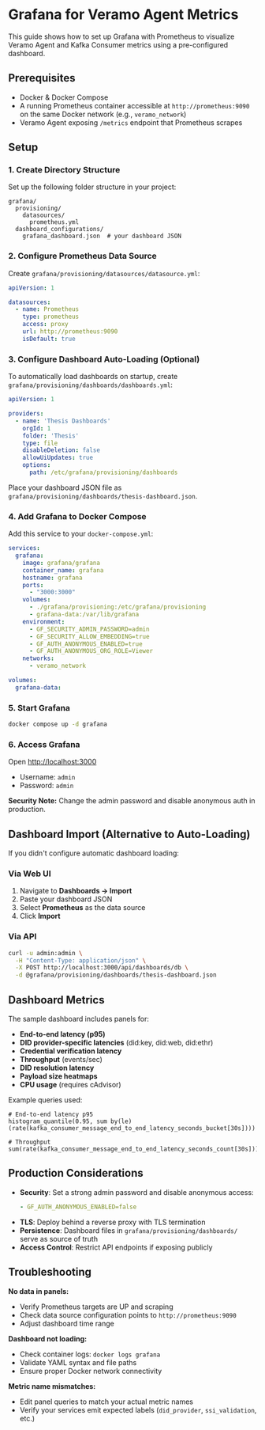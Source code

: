 # Grafana for Veramo Agent Metrics

This guide shows how to set up Grafana with Prometheus to visualize Veramo Agent and Kafka Consumer metrics using a pre-configured dashboard.

## Prerequisites

- Docker & Docker Compose
- A running Prometheus container accessible at `http://prometheus:9090` on the same Docker network (e.g., `veramo_network`)
- Veramo Agent exposing `/metrics` endpoint that Prometheus scrapes

## Setup

### 1. Create Directory Structure

Set up the following folder structure in your project:

```
grafana/
  provisioning/
    datasources/
      prometheus.yml
  dashboard_configurations/
    grafana_dashboard.json  # your dashboard JSON
```

### 2. Configure Prometheus Data Source

Create `grafana/provisioning/datasources/datasource.yml`:

```yaml
apiVersion: 1

datasources:
  - name: Prometheus
    type: prometheus
    access: proxy
    url: http://prometheus:9090
    isDefault: true
```

### 3. Configure Dashboard Auto-Loading (Optional)

To automatically load dashboards on startup, create `grafana/provisioning/dashboards/dashboards.yml`:

```yaml
apiVersion: 1

providers:
  - name: 'Thesis Dashboards'
    orgId: 1
    folder: 'Thesis'
    type: file
    disableDeletion: false
    allowUiUpdates: true
    options:
      path: /etc/grafana/provisioning/dashboards
```

Place your dashboard JSON file as `grafana/provisioning/dashboards/thesis-dashboard.json`.

### 4. Add Grafana to Docker Compose

Add this service to your `docker-compose.yml`:

```yaml
services:
  grafana:
    image: grafana/grafana
    container_name: grafana
    hostname: grafana
    ports:
      - "3000:3000"
    volumes:
      - ./grafana/provisioning:/etc/grafana/provisioning
      - grafana-data:/var/lib/grafana
    environment:
      - GF_SECURITY_ADMIN_PASSWORD=admin
      - GF_SECURITY_ALLOW_EMBEDDING=true
      - GF_AUTH_ANONYMOUS_ENABLED=true
      - GF_AUTH_ANONYMOUS_ORG_ROLE=Viewer
    networks:
      - veramo_network

volumes:
  grafana-data:
```

### 5. Start Grafana

```bash
docker compose up -d grafana
```

### 6. Access Grafana

Open [http://localhost:3000](http://localhost:3000)

- Username: `admin`
- Password: `admin`

**Security Note:** Change the admin password and disable anonymous auth in production.

## Dashboard Import (Alternative to Auto-Loading)

If you didn't configure automatic dashboard loading:

### Via Web UI
1. Navigate to **Dashboards → Import**
2. Paste your dashboard JSON
3. Select **Prometheus** as the data source
4. Click **Import**

### Via API
```bash
curl -u admin:admin \
  -H "Content-Type: application/json" \
  -X POST http://localhost:3000/api/dashboards/db \
  -d @grafana/provisioning/dashboards/thesis-dashboard.json
```

## Dashboard Metrics

The sample dashboard includes panels for:

- **End-to-end latency (p95)**
- **DID provider-specific latencies** (did:key, did:web, did:ethr)
- **Credential verification latency**
- **Throughput** (events/sec)
- **DID resolution latency**
- **Payload size heatmaps**
- **CPU usage** (requires cAdvisor)

Example queries used:
```promql
# End-to-end latency p95
histogram_quantile(0.95, sum by(le) (rate(kafka_consumer_message_end_to_end_latency_seconds_bucket[30s])))

# Throughput
sum(rate(kafka_consumer_message_end_to_end_latency_seconds_count[30s]))
```

## Production Considerations

- **Security**: Set a strong admin password and disable anonymous access:
  ```yaml
  - GF_AUTH_ANONYMOUS_ENABLED=false
  ```
- **TLS**: Deploy behind a reverse proxy with TLS termination
- **Persistence**: Dashboard files in `grafana/provisioning/dashboards/` serve as source of truth
- **Access Control**: Restrict API endpoints if exposing publicly

## Troubleshooting

**No data in panels:**
- Verify Prometheus targets are UP and scraping
- Check data source configuration points to `http://prometheus:9090`
- Adjust dashboard time range

**Dashboard not loading:**
- Check container logs: `docker logs grafana`
- Validate YAML syntax and file paths
- Ensure proper Docker network connectivity

**Metric name mismatches:**
- Edit panel queries to match your actual metric names
- Verify your services emit expected labels (`did_provider`, `ssi_validation`, etc.)

